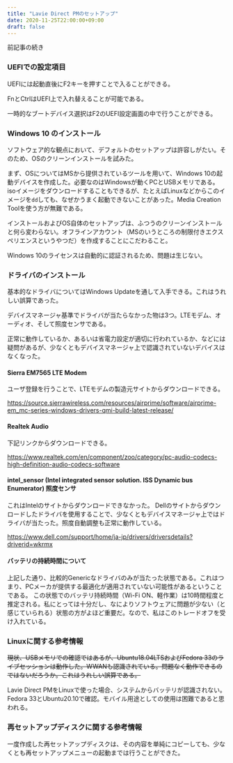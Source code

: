 ```yaml
---
title: "Lavie Direct PMのセットアップ"
date: 2020-11-25T22:00:00+09:00
draft: false
---
```


前記事の続き

### UEFIでの設定項目

UEFIには起動直後にF2キーを押すことで入ることができる。

FnとCtrlはUEFI上で入れ替えることが可能である。

一時的なブートデバイス選択はF2のUEFI設定画面の中で行うことができる。

### Windows 10 のインストール

ソフトウェア的な観点において、デフォルトのセットアップは許容しがたい。そのため、OSのクリーンインストールを試みた。

まず、OSについてはMSから提供されているツールを用いて、Windows 10の起動デバイスを作成した。必要なのはWindowsが動くPCとUSBメモリである。isoイメージをダウンロードすることもできるが、たとえばLinuxなどからこのイメージを`dd`しても、なぜかうまく起動できないことがあった。Media Creation Toolを使う方が無難である。

インストールおよびOS自体のセットアップは、ふつうのクリーンインストールと何ら変わらない。オフラインアカウント（MSのいうところの制限付きエクスペリエンスというやつだ）を作成することにこだわること。

Windows 10のライセンスは自動的に認証されるため、問題は生じない。

### ドライバのインストール

基本的なドライバについてはWindows Updateを通して入手できる。これはうれしい誤算であった。

デバイスマネージャ基準でドライバが当たらなかった物は3つ。LTEモデム、オーディオ、そして照度センサである。

正常に動作しているか、あるいは省電力設定が適切に行われているか、などには疑問があるが、少なくともデバイスマネージャ上で認識されていないデバイスはなくなった。

#### Sierra EM7565 LTE Modem

ユーザ登録を行うことで、LTEモデムの製造元サイトからダウンロードできる。

https://source.sierrawireless.com/resources/airprime/software/airprime-em_mc-series-windows-drivers-qmi-build-latest-release/

#### Realtek Audio

下記リンクからダウンロードできる。

https://www.realtek.com/en/component/zoo/category/pc-audio-codecs-high-definition-audio-codecs-software

#### intel_sensor (Intel integrated sensor solution. ISS Dynamic bus Enumerator) 照度センサ

これはIntelのサイトからダウンロードできなかった。
Dellのサイトからダウンロードしたドライバを使用することで、少なくともデバイスマネージャ上ではドライバが当たった。照度自動調整も正常に動作している。

https://www.dell.com/support/home/ja-jp/drivers/driversdetails?driverid=wkrmx

#### バッテリの持続時間について

上記した通り、比較的Genericなドライバのみが当たった状態である。これはつまり、PCメーカが提供する最適化が適用されていない可能性があるということである。
この状態でのバッテリ持続時間（Wi-Fi ON、軽作業）は10時間程度と推定される。私にとっては十分だし、なによりソフトウェアに問題が少ない（と感じていられる）状態の方がよほど重要だ。なので、私はこのトレードオフを受け入れている。

### Linuxに関する参考情報

<s>現状、USBメモリでの確認ではあるが、Ubuntu18.04LTSおよびFedora 33のライブセッションは動作した。WWANも認識されている。問題なく動作できるのではないだろうか。これはうれしい誤算である。</s>

Lavie Direct PMをLinuxで使った場合、システムからバッテリが認識されない。Fedora 33とUbuntu20.10で確認。モバイル用途としての使用は困難であると思われる。

### 再セットアップディスクに関する参考情報

一度作成した再セットアップディスクは、その内容を単純にコピーしても、少なくとも再セットアップメニューの起動までは行うことができた。